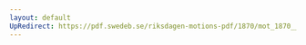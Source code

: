 ```yaml
---
layout: default
UpRedirect: https://pdf.swedeb.se/riksdagen-motions-pdf/1870/mot_1870__ak__00254/mot_1870__ak__00254_003.pdf
---
```

